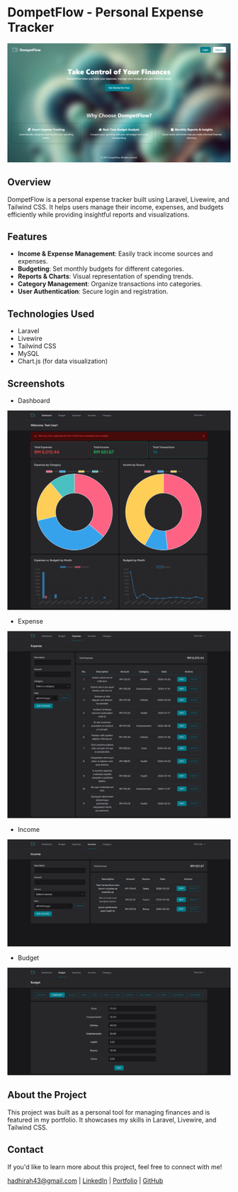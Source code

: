 # DompetFlow - Personal Expense Tracker

![DompetFlow Screenshot](screenshots/landing-page.png)

## Overview
DompetFlow is a personal expense tracker built using Laravel, Livewire, and Tailwind CSS. It helps users manage their income, expenses, and budgets efficiently while providing insightful reports and visualizations.

## Features
- **Income & Expense Management**: Easily track income sources and expenses.
- **Budgeting**: Set monthly budgets for different categories.
- **Reports & Charts**: Visual representation of spending trends.
- **Category Management**: Organize transactions into categories.
- **User Authentication**: Secure login and registration.

## Technologies Used
- Laravel
- Livewire
- Tailwind CSS
- MySQL
- Chart.js (for data visualization)

## Screenshots
- Dashboard

![Dashboard](screenshots/dashboard.png)

- Expense

![Expense](screenshots/expense-page.png)

- Income

![Income](screenshots/income-page.png)

- Budget

![Budget](screenshots/budget-page.png)

## About the Project
This project was built as a personal tool for managing finances and is featured in my portfolio. It showcases my skills in Laravel, Livewire, and Tailwind CSS.

## Contact
If you'd like to learn more about this project, feel free to connect with me!

hadhirah43@gmail.com | [LinkedIn](https://www.linkedin.com/in/nurul-hadhirah-hazuddin-a9028b300/) | [Portfolio](your-portfolio-url) | [GitHub](https://github.com/hadhihazu)
